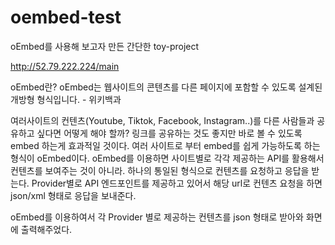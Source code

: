 # oembed-test

oEmbed를 사용해 보고자 만든 간단한 toy-project

http://52.79.222.224/main

oEmbed란?
oEmbed는 웹사이트의 콘텐츠를 다른 페이지에 포함할 수 있도록 설계된 개방형 형식입니다. - 위키백과

여러사이트의 컨텐츠(Youtube, Tiktok, Facebook, Instagram..)를 다른 사람들과 공유하고 싶다면 어떻게 해야 할까?
링크를 공유하는 것도 좋지만 바로 볼 수 있도록 embed 하는게 효과적일 것이다.
여러 사이트로 부터 embed를 쉽게 가능하도록 하는 형식이 oEmbed이다.
oEmbed를 이용하면 사이트별로 각각 제공하는 API를 활용해서 컨텐츠를 보여주는 것이 아니라. 하나의 통일된 형식으로 컨텐츠를 요청하고 응답을 받는다.
Provider별로 API 엔드포인트를 제공하고 있어서 해당 url로 컨텐츠 요청을 하면 json/xml 형태로 응답을 보내준다.

oEmbed를 이용하여서 각 Provider 별로 제공하는 컨텐츠를 json 형태로 받아와 화면에 출력해주었다.
